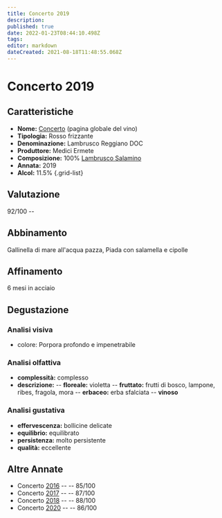 ```yaml
---
title: Concerto 2019
description: 
published: true
date: 2022-01-23T08:44:10.498Z
tags: 
editor: markdown
dateCreated: 2021-08-18T11:48:55.068Z
---
```


<div class="annata">
  
# Concerto 2019

## Caratteristiche
- **Nome:** <span class="nome">[Concerto](/vini/Italia/Emilia/Medici-Ermete/Concerto/scheda-globale)</span> (pagina globale del vino) 
- **Tipologia:** Rosso frizzante
- **Denominazione:** <span class="denominazione">Lambrusco Reggiano DOC</span> 
- **Produttore:** <span class="cantina">Medici Ermete</span> 
- **Composizione:** <span class="vitigno">100% [Lambrusco Salamino](/vitigni/Italia/bacca-nera/lambrusco-salamino)</span>
- **Annata:** <span class="annocorrente">2019</span>
- **Alcol:** 11.5%
{.grid-list}

## Valutazione

<span class="punteggio">92/100</span> -- <span class="valutazione"><span class="star-5"></span></span>

## Abbinamento
Gallinella di mare all'acqua pazza, Piada con salamella e cipolle

## Affinamento
6 mesi in acciaio 

## Degustazione

### Analisi visiva
- colore: Porpora profondo e impenetrabile

### Analisi olfattiva
<div class="vini vini-2019" id="concerto"></div>
<div class="olfattiva-testo">

- **complessità:**  <span id="complessitaVino">complesso</span>
- **descrizione:** 
  -- **<span class="florealeInput">floreale</span>:** violetta
  -- **<span class="fruttatoInput">fruttato</span>:** frutti di bosco, lampone, ribes, fragola, mora
  -- **<span class="vegetaleInput">erbaceo</span>:** erba sfalciata
  -- **<span class="vinosoInput">vinoso</span>**

</div>
  
### Analisi gustativa
- **effervescenza:** bollicine delicate
- **equilibrio:** equilibrato
- **persistenza:** molto persistente
- **qualità:** eccellente

## Altre Annate
- Concerto [2016](/vini/Italia/Emilia/Medici-Ermete/Concerto/2016) -- <span class="star-3"></span> -- 85/100
- Concerto [2017](/vini/Italia/Emilia/Medici-Ermete/Concerto/2017) -- <span class="star-3"></span> -- 87/100
- Concerto [2018](/vini/Italia/Emilia/Medici-Ermete/Concerto/2018) -- <span class="star-3"></span> -- 88/100
- Concerto [2020](/vini/Italia/Emilia/Medici-Ermete/Concerto/2020) -- <span class="star-3"></span> -- 86/100

</div>